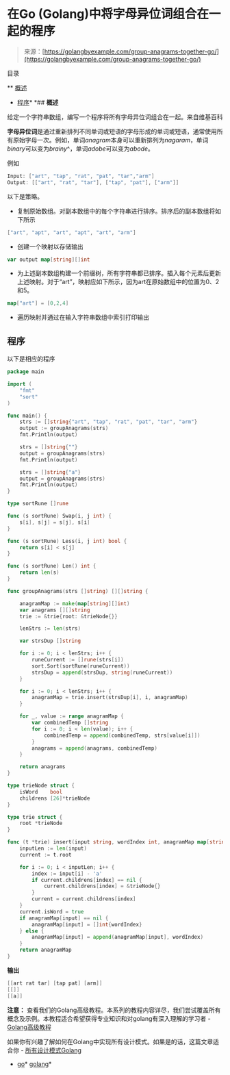 <!--yml

类别：未分类

日期：2024-10-13 06:44:26

-->

# 在Go (Golang)中将字母异位词组合在一起的程序

> 来源：[https://golangbyexample.com/group-anagrams-together-go/](https://golangbyexample.com/group-anagrams-together-go/)

目录

**   [概述](#Overview "Overview")

+   [程序](#Program "Program")*  *## **概述**

给定一个字符串数组，编写一个程序将所有字母异位词组合在一起。来自维基百科

**字母异位词**是通过重新排列不同单词或短语的字母形成的单词或短语，通常使用所有原始字母一次。例如，单词*anagram*本身可以重新排列为*nagaram*，单词*binary*可以变为*brainy*^，单词*adobe*可以变为*abode*。

例如

```go
Input: ["art", "tap", "rat", "pat", "tar","arm"]
Output: [["art", "rat", "tar"], ["tap", "pat"], ["arm"]]
```

以下是策略。

+   复制原始数组。对副本数组中的每个字符串进行排序。排序后的副本数组将如下所示

```go
["art", "apt", "art", "apt", "art", "arm"]
```

+   创建一个映射以存储输出

```go
var output map[string][]int
```

+   为上述副本数组构建一个前缀树，所有字符串都已排序。插入每个元素后更新上述映射。对于“art”，映射应如下所示，因为art在原始数组中的位置为0、2和5。

```go
map["art"] = [0,2,4]
```

+   遍历映射并通过在输入字符串数组中索引打印输出

## **程序**

以下是相应的程序

```go
package main

import (
	"fmt"
	"sort"
)

func main() {
	strs := []string{"art", "tap", "rat", "pat", "tar", "arm"}
	output := groupAnagrams(strs)
	fmt.Println(output)

	strs = []string{""}
	output = groupAnagrams(strs)
	fmt.Println(output)

	strs = []string{"a"}
	output = groupAnagrams(strs)
	fmt.Println(output)
}

type sortRune []rune

func (s sortRune) Swap(i, j int) {
	s[i], s[j] = s[j], s[i]
}

func (s sortRune) Less(i, j int) bool {
	return s[i] < s[j]
}

func (s sortRune) Len() int {
	return len(s)
}

func groupAnagrams(strs []string) [][]string {

	anagramMap := make(map[string][]int)
	var anagrams [][]string
	trie := &trie{root: &trieNode{}}

	lenStrs := len(strs)

	var strsDup []string

	for i := 0; i < lenStrs; i++ {
		runeCurrent := []rune(strs[i])
		sort.Sort(sortRune(runeCurrent))
		strsDup = append(strsDup, string(runeCurrent))
	}

	for i := 0; i < lenStrs; i++ {
		anagramMap = trie.insert(strsDup[i], i, anagramMap)
	}

	for _, value := range anagramMap {
		var combinedTemp []string
		for i := 0; i < len(value); i++ {
			combinedTemp = append(combinedTemp, strs[value[i]])
		}
		anagrams = append(anagrams, combinedTemp)
	}

	return anagrams
}

type trieNode struct {
	isWord    bool
	childrens [26]*trieNode
}

type trie struct {
	root *trieNode
}

func (t *trie) insert(input string, wordIndex int, anagramMap map[string][]int) map[string][]int {
	inputLen := len(input)
	current := t.root

	for i := 0; i < inputLen; i++ {
		index := input[i] - 'a'
		if current.childrens[index] == nil {
			current.childrens[index] = &trieNode{}
		}
		current = current.childrens[index]
	}
	current.isWord = true
	if anagramMap[input] == nil {
		anagramMap[input] = []int{wordIndex}
	} else {
		anagramMap[input] = append(anagramMap[input], wordIndex)
	}
	return anagramMap
}
```

**输出**

```go
[[art rat tar] [tap pat] [arm]]
[[]]
[[a]]
```

**注意：** 查看我们的Golang高级教程。本系列的教程内容详尽，我们尝试覆盖所有概念及示例。本教程适合希望获得专业知识和对golang有深入理解的学习者 - [Golang高级教程](https://golangbyexample.com/golang-comprehensive-tutorial/)

如果你有兴趣了解如何在Golang中实现所有设计模式。如果是的话，这篇文章适合你 - [所有设计模式Golang](https://golangbyexample.com/all-design-patterns-golang/)

+   [go](https://golangbyexample.com/tag/go/)*   [golang](https://golangbyexample.com/tag/golang/)*
